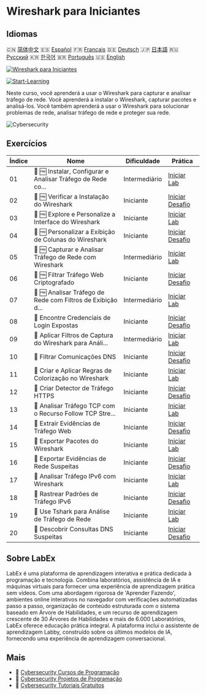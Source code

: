 # Wireshark para Iniciantes

## Idiomas

🇨🇳 [简体中文](README_zh.md) 🇪🇸 [Español](README_es.md) 🇫🇷 [Français](README_fr.md) 🇩🇪 [Deutsch](README_de.md) 🇯🇵 [日本語](README_ja.md) 🇷🇺 [Русский](README_ru.md) 🇰🇷 [한국어](README_ko.md) 🇧🇷 [Português](README_pt.md) 🇺🇸 [English](README.md) 

[![Wireshark para Iniciantes](https://cover-creator.labex.io/wireshark-for-beginners.png?lang=pt)](https://labex.io/pt/courses/wireshark-for-beginners)

[![Start-Learning](https://img.shields.io/badge/Start-Learning-whitesmoke?style=for-the-badge)](https://labex.io/pt/courses/wireshark-for-beginners)

Neste curso, você aprenderá a usar o Wireshark para capturar e analisar tráfego de rede. Você aprenderá a instalar o Wireshark, capturar pacotes e analisá-los. Você também aprenderá a usar o Wireshark para solucionar problemas de rede, analisar tráfego de rede e proteger sua rede.

![Cybersecurity](https://img.shields.io/badge/Cybersecurity-whitesmoke?style=for-the-badge&logo=cybersecurity)


## Exercícios

|   Índice | Nome                                                        | Dificuldade   | Prática                                                                                                                                               |
|----------|-------------------------------------------------------------|---------------|-------------------------------------------------------------------------------------------------------------------------------------------------------|
|       01 | 📖 🆓 Instalar, Configurar e Analisar Tráfego de Rede co... | Intermediário | <a target='_blank' href='https://labex.io/pt/tutorials/wireshark-install-configure-and-analyze-network-traffic-with-wireshark-415947'>Iniciar Lab</a> |
|       02 | 🎯 🆓 Verificar a Instalação do Wireshark                   | Iniciante     | <a target='_blank' href='https://labex.io/pt/tutorials/wireshark-verify-wireshark-installation-548783'>Iniciar Desafio</a>                            |
|       03 | 📖 🆓 Explore e Personalize a Interface do Wireshark        | Iniciante     | <a target='_blank' href='https://labex.io/pt/tutorials/wireshark-explore-and-customize-wireshark-interface-415949'>Iniciar Lab</a>                    |
|       04 | 🎯 🆓 Personalizar a Exibição de Colunas do Wireshark       | Iniciante     | <a target='_blank' href='https://labex.io/pt/tutorials/wireshark-customize-wireshark-column-display-548785'>Iniciar Desafio</a>                       |
|       05 | 📖 🆓 Capturar e Analisar Tráfego de Rede com Wireshark     | Intermediário | <a target='_blank' href='https://labex.io/pt/tutorials/wireshark-capture-and-analyze-network-traffic-with-wireshark-415956'>Iniciar Lab</a>           |
|       06 | 🎯 🆓 Filtrar Tráfego Web Criptografado                     | Iniciante     | <a target='_blank' href='https://labex.io/pt/tutorials/wireshark-filter-encrypted-web-traffic-548806'>Iniciar Desafio</a>                             |
|       07 | 📖 🆓 Analisar Tráfego de Rede com Filtros de Exibição d... | Intermediário | <a target='_blank' href='https://labex.io/pt/tutorials/wireshark-analyze-network-traffic-with-wireshark-display-filters-415944'>Iniciar Lab</a>       |
|       08 | 🎯  Encontre Credenciais de Login Expostas                  | Iniciante     | <a target='_blank' href='https://labex.io/pt/tutorials/wireshark-find-exposed-login-credentials-548820'>Iniciar Desafio</a>                           |
|       09 | 📖  Aplicar Filtros de Captura do Wireshark para Análi...   | Intermediário | <a target='_blank' href='https://labex.io/pt/tutorials/wireshark-apply-wireshark-capture-filters-for-network-traffic-analysis-415940'>Iniciar Lab</a> |
|       10 | 🎯  Filtrar Comunicações DNS                                | Iniciante     | <a target='_blank' href='https://labex.io/pt/tutorials/wireshark-filter-dns-communications-548826'>Iniciar Desafio</a>                                |
|       11 | 📖  Criar e Aplicar Regras de Colorização no Wireshark      | Iniciante     | <a target='_blank' href='https://labex.io/pt/tutorials/wireshark-create-and-apply-colorizing-rules-in-wireshark-415941'>Iniciar Lab</a>               |
|       12 | 🎯  Criar Detector de Tráfego HTTPS                         | Iniciante     | <a target='_blank' href='https://labex.io/pt/tutorials/wireshark-create-https-traffic-detector-548831'>Iniciar Desafio</a>                            |
|       13 | 📖  Analisar Tráfego TCP com o Recurso Follow TCP Stre...   | Iniciante     | <a target='_blank' href='https://labex.io/pt/tutorials/wireshark-analyze-tcp-traffic-with-wireshark-follow-tcp-stream-feature-415946'>Iniciar Lab</a> |
|       14 | 🎯  Extrair Evidências de Tráfego Web                       | Iniciante     | <a target='_blank' href='https://labex.io/pt/tutorials/wireshark-extract-web-traffic-evidence-548842'>Iniciar Desafio</a>                             |
|       15 | 📖  Exportar Pacotes do Wireshark                           | Iniciante     | <a target='_blank' href='https://labex.io/pt/tutorials/wireshark-export-packets-from-wireshark-415945'>Iniciar Lab</a>                                |
|       16 | 🎯  Exportar Evidências de Rede Suspeitas                   | Iniciante     | <a target='_blank' href='https://labex.io/pt/tutorials/wireshark-export-suspicious-network-evidence-548847'>Iniciar Desafio</a>                       |
|       17 | 📖  Analisar Tráfego IPv6 com Wireshark                     | Iniciante     | <a target='_blank' href='https://labex.io/pt/tutorials/wireshark-analyze-ipv6-traffic-with-wireshark-415950'>Iniciar Lab</a>                          |
|       18 | 🎯  Rastrear Padrões de Tráfego IPv6                        | Iniciante     | <a target='_blank' href='https://labex.io/pt/tutorials/wireshark-track-ipv6-traffic-patterns-548851'>Iniciar Desafio</a>                              |
|       19 | 📖  Use Tshark para Análise de Tráfego de Rede              | Iniciante     | <a target='_blank' href='https://labex.io/pt/tutorials/wireshark-use-tshark-for-network-traffic-analysis-415942'>Iniciar Lab</a>                      |
|       20 | 🎯  Descobrir Consultas DNS Suspeitas                       | Iniciante     | <a target='_blank' href='https://labex.io/pt/tutorials/wireshark-uncover-suspicious-dns-queries-548854'>Iniciar Desafio</a>                           |

## Sobre LabEx

LabEx é uma plataforma de aprendizagem interativa e prática dedicada à programação e tecnologia. Combina laboratórios, assistência de IA e máquinas virtuais para fornecer uma experiência de aprendizagem prática sem vídeos. Com uma abordagem rigorosa de 'Aprender Fazendo', ambientes online interativos no navegador com verificações automatizadas passo a passo, organização de conteúdo estruturada com o sistema baseado em Árvore de Habilidades, e um recurso de aprendizagem crescente de 30 Árvores de Habilidades e mais de 6.000 Laboratórios, LabEx oferece educação prática integral. A plataforma inclui o assistente de aprendizagem Labby, construído sobre os últimos modelos de IA, fornecendo uma experiência de aprendizagem conversacional.

## Mais

- 🔗 [Cybersecurity Cursos de Programação](https://github.com/labex-labs/awesome-programming-courses)
- 🔗 [Cybersecurity Projetos de Programação](https://github.com/labex-labs/awesome-programming-projects)
- 🔗 [Cybersecurity Tutoriais Gratuitos](https://github.com/labex-labs/cybersecurity-free-tutorials)

